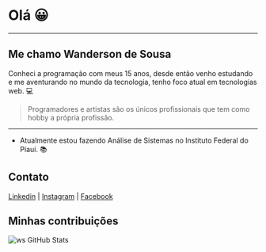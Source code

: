 # Olá :grinning:

---

## Me chamo Wanderson de Sousa

Conheci a programação com meus 15 anos, desde então venho estudando e me aventurando no mundo da tecnologia, tenho foco atual em tecnologias web. :computer:

>Programadores e artistas são os únicos profissionais que tem como hobby a própria profissão.


--- 
* Atualmente estou fazendo Análise de Sistemas no Instituto Federal do Piauí. :books:

## Contato

[Linkedin](https://www.linkedin.com/in/wanderson-sousa) |
[Instagram](https://www.instagram.com/wanderson.dev/) |
[Facebook](https://www.facebook.com/profile.php?id=100027873699241) 

## Minhas contribuições
![ws GitHub Stats](https://github-readme-stats.vercel.app/api?username=wandersonsousa&hide=["stars"]&show_icons=true)
